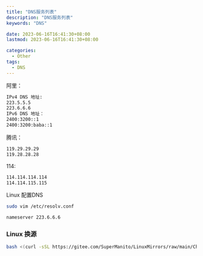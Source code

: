 ```yaml
---
title: "DNS服务列表"
description: "DNS服务列表"
keywords: "DNS"

date: 2023-06-16T16:41:30+08:00
lastmod: 2023-06-16T16:41:30+08:00

categories:
  - Other
tags:
  - DNS
---
```


阿里：
```bash
IPv4 DNS 地址:
223.5.5.5
223.6.6.6
IPv6 DNS 地址：
2400:3200::1
2400:3200:baba::1
```
腾讯：
```bash
119.29.29.29
119.28.28.28
```
114:
```bash
114.114.114.114
114.114.115.115
```

Linux 配置DNS
```bash
sudo vim /etc/resolv.conf

nameserver 223.6.6.6
```

### Linux 换源
```bash
bash <(curl -sSL https://gitee.com/SuperManito/LinuxMirrors/raw/main/ChangeMirrors.sh)
```

